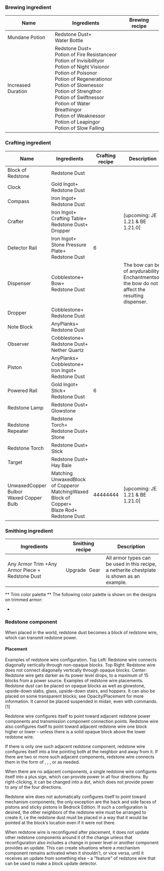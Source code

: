 ### Brewing ingredient
| Name               | Ingredients                                                                                                                                                                                                                                                                                                                                          | Brewing recipe |
|--------------------|------------------------------------------------------------------------------------------------------------------------------------------------------------------------------------------------------------------------------------------------------------------------------------------------------------------------------------------------------|----------------|
| Mundane Potion     | Redstone Dust+<br/>Water Bottle                                                                                                                                                                                                                                                                                                                      |                |
| Increased Duration | Redstone Dust+<br/>Potion of Fire Resistanceor<br/>Potion of Invisibilityor<br/>Potion of Night Visionor<br/>Potion of Poisonor<br/>Potion of Regenerationor<br/>Potion of Slownessor<br/>Potion of Strengthor<br/>Potion of Swiftnessor<br/>Potion of Water Breathingor<br/>Potion of Weaknessor<br/>Potion of Leapingor<br/>Potion of Slow Falling |                |

### Crafting ingredient
| Name                                       | Ingredients                                                                                           | Crafting recipe | Description                                                                                        |
|--------------------------------------------|-------------------------------------------------------------------------------------------------------|-----------------|----------------------------------------------------------------------------------------------------|
| Block of Redstone                          | Redstone Dust                                                                                         |                 |                                                                                                    |
| Clock                                      | Gold Ingot+<br/>Redstone Dust                                                                         |                 |                                                                                                    |
| Compass                                    | Iron Ingot+<br/>Redstone Dust                                                                         |                 |                                                                                                    |
| Crafter                                    | Iron Ingot+<br/>Crafting Table+<br/>Redstone Dust+<br/>Dropper                                        |                 | ‌[upcoming: JE 1.21 & BE 1.21.0]                                                                   |
| Detector Rail                              | Iron Ingot+<br/>Stone Pressure Plate+<br/>Redstone Dust                                               | 6               |                                                                                                    |
| Dispenser                                  | Cobblestone+<br/>Bow+<br/>Redstone Dust                                                               |                 | The bow can be of anydurability.<br/>Enchantmentson the bow do not affect the resulting dispenser. |
| Dropper                                    | Cobblestone+<br/>Redstone Dust                                                                        |                 |                                                                                                    |
| Note Block                                 | AnyPlanks+<br/>Redstone Dust                                                                          |                 |                                                                                                    |
| Observer                                   | Cobblestone+<br/>Redstone Dust+<br/>Nether Quartz                                                     |                 |                                                                                                    |
| Piston                                     | AnyPlanks+<br/>Cobblestone+<br/>Iron Ingot+<br/>Redstone Dust                                         |                 |                                                                                                    |
| Powered Rail                               | Gold Ingot+<br/>Stick+<br/>Redstone Dust                                                              | 6               |                                                                                                    |
| Redstone Lamp                              | Redstone Dust+<br/>Glowstone                                                                          |                 |                                                                                                    |
| Redstone Repeater                          | Redstone Torch+<br/>Redstone Dust+<br/>Stone                                                          |                 |                                                                                                    |
| Redstone Torch                             | Redstone Dust+<br/>Stick                                                                              |                 |                                                                                                    |
| Target                                     | Redstone Dust+<br/>Hay Bale                                                                           |                 |                                                                                                    |
| UnwaxedCopper Bulbor<br/>Waxed Copper Bulb | Matching UnwaxedBlock of Copperor<br/>MatchingWaxed Block of Copper+<br/>Blaze Rod+<br/>Redstone Dust | 44444444        | ‌[upcoming: JE 1.21 & BE 1.21.0]                                                                   |

### Smithing ingredient
| Ingredients                                     | Smithing recipe | Description                                                                                         |
|-------------------------------------------------|-----------------|-----------------------------------------------------------------------------------------------------|
| Any Armor Trim +Any Armor Piece + Redstone Dust | Upgrade Gear    | All armor types can be used in this recipe,<br/>a netherite chestplate is shown as an example.<br/> |

** Trim color palette **
The following color palette is shown on the designs on trimmed armor:

- 

###  Redstone component
When placed in the world, redstone dust becomes a block of redstone wire, which can transmit redstone power.

#### Placement
Examples of redstone wire configuration. Top Left: Redstone wire connects diagonally vertically through non-opaque blocks. Top Right: Redstone wire does not connect diagonally vertically through opaque blocks. Center: Redstone wire gets darker as its power level drops, to a maximum of 15 blocks from a power source.
Examples of redstone wire placements.
Redstone dust can be placed on opaque blocks as well as glowstone, upside-down slabs, glass, upside-down stairs, and hoppers. It can also be placed on some transparent blocks; see Opacity/Placement for more information. It cannot be placed suspended in midair, even with commands.[1]

Redstone wire configures itself to point toward adjacent redstone power components and transmission component connection points. Redstone wire also configures itself to point toward adjacent redstone wire one block higher or lower – unless there is a solid opaque block above the lower redstone wire.

If there is only one such adjacent redstone component, redstone wire configures itself into a  line pointing both at the neighbor and away from it. If there are two or more such adjacent components, redstone wire connects them in the form of , , , or  as needed.

When there are no adjacent components, a single redstone wire configures itself into a  plus sign, which can provide power in all four directions. By right-clicking, it can be changed into a  dot, which does not provide power to any of the four directions.

Redstone wire does not automatically configures itself to point toward mechanism components; the only exception are the back and side faces of pistons and sticky pistons in Bedrock Edition. If such a configuration is desired, the other neighbors of the redstone wire must be arranged to create it, i.e the redstone dust must be placed in a way that it would be pointed at the block’s location even if it were not there.

When redstone wire is reconfigured after placement, it does not update other redstone components around it of the change unless that reconfiguration also includes a change in power level or another component provides an update. This can create situations where a mechanism component remains activated when it shouldn't, or vice versa, until it receives an update from something else – a "feature" of redstone wire that can be used to make a block update detector.


